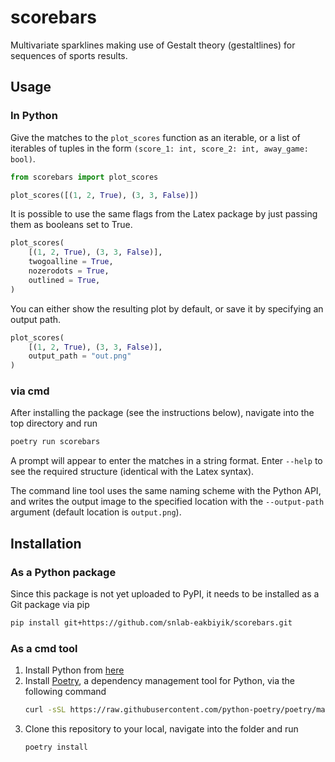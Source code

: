 # scorebars

Multivariate sparklines making use of Gestalt theory (gestaltlines) for sequences of sports results.

## Usage

### In Python

Give the matches to the ```plot_scores``` function as an iterable, or a list of iterables of tuples in the form ```(score_1: int, score_2: int, away_game: bool)```.
```python
from scorebars import plot_scores

plot_scores([(1, 2, True), (3, 3, False)])
```
It is possible to use the same flags from the Latex package by just passing them as booleans set to True.
```python
plot_scores(
    [(1, 2, True), (3, 3, False)], 
    twogoalline = True,
    nozerodots = True,
    outlined = True,
)
```
You can either show the resulting plot by default, or save it by specifying an output path.
```python
plot_scores(
    [(1, 2, True), (3, 3, False)], 
    output_path = "out.png"
)
```

### via cmd 

After installing the package (see the instructions below), navigate into the top directory and run
```bash
poetry run scorebars
```
A prompt will appear to enter the matches in a string format. Enter `--help` to see the required structure (identical with the Latex syntax).

The command line tool uses the same naming scheme with the Python API, and writes the output image to the specified location with the `--output-path` argument (default location is `output.png`).

## Installation

### As a Python package

Since this package is not yet uploaded to PyPI, it needs to be installed as a Git package via pip 
```bash
pip install git+https://github.com/snlab-eakbiyik/scorebars.git 
```

### As a cmd tool

1. Install Python from [here](https://www.python.org/downloads/)
2. Install [Poetry](https://python-poetry.org/), a dependency management tool for Python, via the following command
    ```bash
    curl -sSL https://raw.githubusercontent.com/python-poetry/poetry/master/get-poetry.py | python
    ```
3. Clone this repository to your local, navigate into the folder and run
    ```bash
    poetry install
    ```